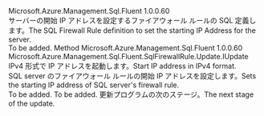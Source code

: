 <Type Name="IWithStartIPAddress" FullName="Microsoft.Azure.Management.Sql.Fluent.SqlFirewallRule.Update.IWithStartIPAddress">
  <TypeSignature Language="C#" Value="public interface IWithStartIPAddress" />
  <TypeSignature Language="ILAsm" Value=".class public interface auto ansi abstract IWithStartIPAddress" />
  <TypeSignature Language="DocId" Value="T:Microsoft.Azure.Management.Sql.Fluent.SqlFirewallRule.Update.IWithStartIPAddress" />
  <TypeSignature Language="VB.NET" Value="Public Interface IWithStartIPAddress" />
  <TypeSignature Language="F#" Value="type IWithStartIPAddress = interface" />
  <AssemblyInfo>
    <AssemblyName>Microsoft.Azure.Management.Sql.Fluent</AssemblyName>
    <AssemblyVersion>1.0.0.60</AssemblyVersion>
  </AssemblyInfo>
  <Interfaces />
  <Docs>
    <summary>
            <span data-ttu-id="cff65-101">サーバーの開始 IP アドレスを設定するファイアウォール ルールの SQL 定義します。</span><span class="sxs-lookup"><span data-stu-id="cff65-101">The SQL Firewall Rule definition to set the starting IP Address for the server.</span></span>
            </summary>
    <remarks>To be added.</remarks>
  </Docs>
  <Members>
    <Member MemberName="WithStartIPAddress">
      <MemberSignature Language="C#" Value="public Microsoft.Azure.Management.Sql.Fluent.SqlFirewallRule.Update.IUpdate WithStartIPAddress (string startIPAddress);" />
      <MemberSignature Language="ILAsm" Value=".method public hidebysig newslot virtual instance class Microsoft.Azure.Management.Sql.Fluent.SqlFirewallRule.Update.IUpdate WithStartIPAddress(string startIPAddress) cil managed" />
      <MemberSignature Language="DocId" Value="M:Microsoft.Azure.Management.Sql.Fluent.SqlFirewallRule.Update.IWithStartIPAddress.WithStartIPAddress(System.String)" />
      <MemberSignature Language="VB.NET" Value="Public Function WithStartIPAddress (startIPAddress As String) As IUpdate" />
      <MemberSignature Language="F#" Value="abstract member WithStartIPAddress : string -&gt; Microsoft.Azure.Management.Sql.Fluent.SqlFirewallRule.Update.IUpdate" Usage="iWithStartIPAddress.WithStartIPAddress startIPAddress" />
      <MemberType>Method</MemberType>
      <AssemblyInfo>
        <AssemblyName>Microsoft.Azure.Management.Sql.Fluent</AssemblyName>
        <AssemblyVersion>1.0.0.60</AssemblyVersion>
      </AssemblyInfo>
      <ReturnValue>
        <ReturnType>Microsoft.Azure.Management.Sql.Fluent.SqlFirewallRule.Update.IUpdate</ReturnType>
      </ReturnValue>
      <Parameters>
        <Parameter Name="startIPAddress" Type="System.String" />
      </Parameters>
      <Docs>
        <param name="startIPAddress"><span data-ttu-id="cff65-102">IPv4 形式で IP アドレスを起動します。</span><span class="sxs-lookup"><span data-stu-id="cff65-102">Start IP address in IPv4 format.</span></span></param>
        <summary>
            <span data-ttu-id="cff65-103">SQL server のファイアウォール ルールの開始 IP アドレスを設定します。</span><span class="sxs-lookup"><span data-stu-id="cff65-103">Sets the starting IP address of SQL server's firewall rule.</span></span>
            </summary>
        <returns>To be added.</returns>
        <remarks>To be added.</remarks>
        <return><span data-ttu-id="cff65-104">更新プログラムの次のステージ。</span><span class="sxs-lookup"><span data-stu-id="cff65-104">The next stage of the update.</span></span></return>
      </Docs>
    </Member>
  </Members>
</Type>
